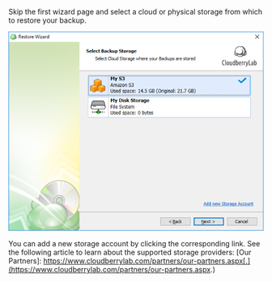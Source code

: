 Skip the first wizard page and select a cloud or physical storage from which to restore your backup.

![](/assets/select-backup-storage.png)

You can add a new storage account by clicking the corresponding link. See the following article to learn about the supported storage providers: \[Our Partners\]: https://www.cloudberrylab.com/partners/our-partners.aspx[.](https://www.cloudberrylab.com/partners/our-partners.aspx.)

